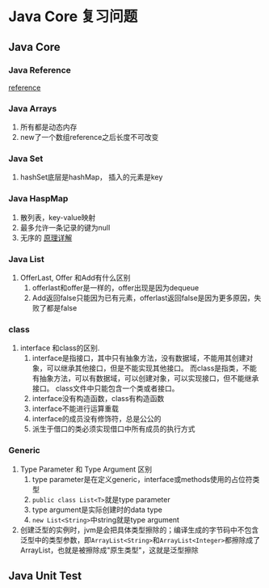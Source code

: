 # Java Core 复习问题

## Java Core

### Java Reference

[reference](https://cloud.tencent.com/developer/article/1657759)

### Java Arrays

1. 所有都是动态内存  
2. new了一个数组reference之后长度不可改变

### Java Set

1. hashSet底层是hashMap， 插入的元素是key

### Java HaspMap

1. 散列表，key-value映射
2. 最多允许一条记录的键为null
3. 无序的
[原理详解](https://zhuanlan.zhihu.com/p/127147909)

### Java List

1. OfferLast, Offer 和Add有什么区别
   1. offerlast和offer是一样的，offer出现是因为dequeue
   2. Add返回false只能因为已有元素，offerlast返回false是因为更多原因，失败了都是false



### class

1. interface 和class的区别.  
   1. interface是指接口，其中只有抽象方法，没有数据域，不能用其创建对象，可以继承其他接口，但是不能实现其他接口。 而class是指类，不能有抽象方法，可以有数据域，可以创建对象，可以实现接口，但不能继承接口。 class文件中只能包含一个类或者接口。  
   2. interface没有构造函数，class有构造函数
   3. interface不能进行运算重载
   4. interface的成员没有修饰符，总是公公的
   5. 派生于借口的类必须实现借口中所有成员的执行方式

### Generic

1. Type Parameter 和 Type Argument 区别
   1. type parameter是在定义generic，interface或methods使用的占位符类型
   2. `public class List<T>`就是type parameter
   3. type argument是实际创建时的data type
   4. `new List<String>`中string就是type argument
2. 创建泛型的实例时，jvm是会把具体类型擦除的；编译生成的字节码中不包含泛型中的类型参数，即`ArrayList<String>`和`ArrayList<Integer>`都擦除成了ArrayList，也就是被擦除成"原生类型"，这就是泛型擦除

## Java Unit Test
